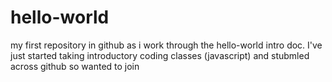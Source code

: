 # hello-world
my first repository in github as i work through the hello-world intro doc.
I've just started taking introductory coding classes (javascript) and stubmled across github so wanted to join
